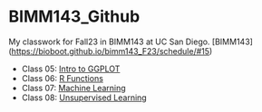 # BIMM143_Github
My classwork for Fall23 in BIMM143 at UC San Diego. [BIMM143] (https://bioboot.github.io/bimm143_F23/schedule/#15)

- Class 05: [Intro to GGPLOT](https://github.com/liquidgrey/BIMM143_Github/blob/main/Class05/Class05.pdf)
- Class 06: [R Functions](https://github.com/liquidgrey/BIMM143_Github/blob/main/Class06/Class06/Class06.pdf)
- Class 07: [Machine Learning](https://github.com/liquidgrey/BIMM143_Github/blob/main/Class07/Class07/Class07-HW.pdf)
- Class 08: [Unsupervised Learning](https://github.com/liquidgrey/BIMM143_Github/blob/main/Class08/Class08.pdf)

